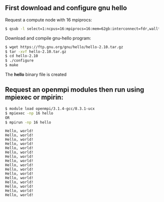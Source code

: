 ## First download and configure gnu hello

Request a compute node with 16 mpiprocs:

```bash
$ qsub -l select=1:ncpus=16:mpiprocs=16:mem=62gb:interconnect=fdr,walltime=3:00:00
```

Download and compile gnu-hello program:

```bash
$ wget https://ftp.gnu.org/gnu/hello/hello-2.10.tar.gz
$ tar -xvf hello-2.10.tar.gz
$ cd hello-2.10
$ ./configure
$ make
```

The **hello** binary file is created

## Request an openmpi modules then run using mpiexec or mpirin:

```bash
$ module load openmpi/3.1.4-gcc/8.3.1-ucx
$ mpiexec -np 16 hello
OR
$ mpirun -np 16 hello
```

```
Hello, world!
Hello, world!
Hello, world!
Hello, world!
Hello, world!
Hello, world!
Hello, world!
Hello, world!
Hello, world!
Hello, world!
Hello, world!
Hello, world!
Hello, world!
Hello, world!
Hello, world!
Hello, world!
```

